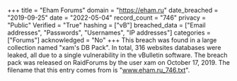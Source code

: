 +++
title = "Eham Forums"
domain = "https://eham.ru"
date_breached = "2019-09-25"
date = "2022-05-04"
record_count = "746"
privacy = "Public"
Verified = "True"
hashing = ["vB"]
breached_data = ["Email addresses", "Passwords", "Usernames", "IP addresses"]
categories = ["Forums"]
acknowledged = "No"
+++
This breach was found in a large collection named "xam's DB Pack". In total, 316 websites databases were leaked, all due to a single vulnerability in the vBulletin software. The breach pack was released on RaidForums by the user xam on October 17, 2019. The filename that this entry comes from is "www.eham.ru_746.txt".
